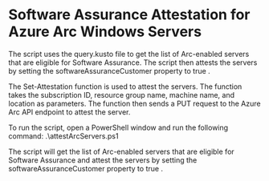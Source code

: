 # Software Assurance Attestation for Azure Arc Windows Servers


 The script uses the  query.kusto  file to get the list of Arc-enabled servers that are eligible for Software Assurance. The script then attests the servers by setting the  softwareAssuranceCustomer  property to  true . 
 
 The  Set-Attestation  function is used to attest the servers. The function takes the subscription ID, resource group name, machine name, and location as parameters. The function then sends a PUT request to the  Azure Arc API endpoint to attest the server. 
 
 
 To run the script, open a PowerShell window and run the following command: 
 .\attestArcServers.ps1
 
 The script will get the list of Arc-enabled servers that are eligible for Software Assurance and attest the servers by setting the  softwareAssuranceCustomer  property to  true . 
